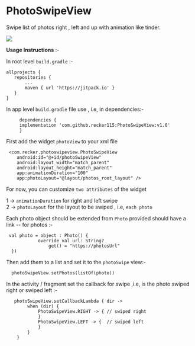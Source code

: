 # PhotoSwipeView
Swipe list of photos right , left and up with animation like tinder.

![](photoSwipe.gif)

**Usage Instructions** :-

In root level `build.gradle` :-
```    
allprojects {
   repositories {
       ...
       maven { url 'https://jitpack.io' }
   }
}
```
 
 In app level `build.gradle` file use , i.e, in dependencies:-
```
     dependencies {
	 implementation 'com.github.recker115:PhotoSwipeView:v1.0'
     }
```	
     
 
First add the widget `photoView` to your xml file

     <com.recker.photoswipeview.PhotoSwipeView
        android:id="@+id/photoSwipeView"
        android:layout_width="match_parent"
        android:layout_height="match_parent"
        app:animationDuration="100"
        app:photoLayout="@layout/photos_root_layout" />
        
For now, you can customize `two attributes` of the widget 

1 -> `animationDuration` for right and left swipe        
2 -> `photoLayout` for the layout to be swiped , i.e, `each photo`

Each photo object should be extended from `Photo` provided should have a link -- for photos :- 

     val photo = object : Photo() {
                override val url: String?
                    get() = "https://photosUrl"
      })
      
 Then add them to a list and set it to the `photoSwipe` view:-
 
      photoSwipeView.setPhotos(listOf(photo))


In the activity / fragment set the callback for swipe ,i.e, is the photo swiped right or swiped left :-

       photoSwipeView.setCallbackLambda { dir ->
            when (dir) {
                PhotoSwipeView.RIGHT -> { // swiped right
                }
                PhotoSwipeView.LEFT -> {  // swiped left
                }
            }
        }
